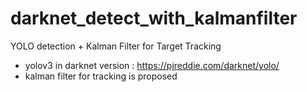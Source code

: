 # darknet_detect_with_kalmanfilter
YOLO detection + Kalman Filter for Target Tracking 
- yolov3 in darknet version : https://pjreddie.com/darknet/yolo/
- kalman filter for tracking is proposed
